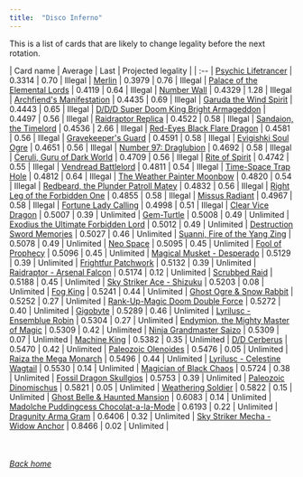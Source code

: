```yaml
---
title:  "Disco Inferno"
---
```


This is a list of cards that are likely to change legality before the next rotation.

| Card name | Average | Last | Projected legality |
| :-- |
[Psychic Lifetrancer](https://db.ygoprodeck.com/card/?search=Psychic%20Lifetrancer) | 0.3314 | 0.70 | Illegal |
[Merlin](https://db.ygoprodeck.com/card/?search=Merlin) | 0.3979 | 0.76 | Illegal |
[Palace of the Elemental Lords](https://db.ygoprodeck.com/card/?search=Palace%20of%20the%20Elemental%20Lords) | 0.4119 | 0.64 | Illegal |
[Number Wall](https://db.ygoprodeck.com/card/?search=Number%20Wall) | 0.4329 | 1.28 | Illegal |
[Archfiend's Manifestation](https://db.ygoprodeck.com/card/?search=Archfiend's%20Manifestation) | 0.4435 | 0.69 | Illegal |
[Garuda the Wind Spirit](https://db.ygoprodeck.com/card/?search=Garuda%20the%20Wind%20Spirit) | 0.4443 | 0.65 | Illegal |
[D/D/D Super Doom King Bright Armageddon](https://db.ygoprodeck.com/card/?search=D/D/D%20Super%20Doom%20King%20Bright%20Armageddon) | 0.4497 | 0.56 | Illegal |
[Raidraptor Replica](https://db.ygoprodeck.com/card/?search=Raidraptor%20Replica) | 0.4522 | 0.58 | Illegal |
[Sandaion, the Timelord](https://db.ygoprodeck.com/card/?search=Sandaion,%20the%20Timelord) | 0.4536 | 2.66 | Illegal |
[Red-Eyes Black Flare Dragon](https://db.ygoprodeck.com/card/?search=Red-Eyes%20Black%20Flare%20Dragon) | 0.4581 | 0.56 | Illegal |
[Gravekeeper's Guard](https://db.ygoprodeck.com/card/?search=Gravekeeper's%20Guard) | 0.4591 | 0.58 | Illegal |
[Evigishki Soul Ogre](https://db.ygoprodeck.com/card/?search=Evigishki%20Soul%20Ogre) | 0.4651 | 0.56 | Illegal |
[Number 97: Draglubion](https://db.ygoprodeck.com/card/?search=Number%2097:%20Draglubion) | 0.4692 | 0.58 | Illegal |
[Ceruli, Guru of Dark World](https://db.ygoprodeck.com/card/?search=Ceruli,%20Guru%20of%20Dark%20World) | 0.4709 | 0.56 | Illegal |
[Rite of Spirit](https://db.ygoprodeck.com/card/?search=Rite%20of%20Spirit) | 0.4742 | 0.55 | Illegal |
[Vendread Battlelord](https://db.ygoprodeck.com/card/?search=Vendread%20Battlelord) | 0.4811 | 0.54 | Illegal |
[Time-Space Trap Hole](https://db.ygoprodeck.com/card/?search=Time-Space%20Trap%20Hole) | 0.4812 | 0.64 | Illegal |
[The Weather Painter Moonbow](https://db.ygoprodeck.com/card/?search=The%20Weather%20Painter%20Moonbow) | 0.4820 | 0.54 | Illegal |
[Redbeard, the Plunder Patroll Matey](https://db.ygoprodeck.com/card/?search=Redbeard,%20the%20Plunder%20Patroll%20Matey) | 0.4832 | 0.56 | Illegal |
[Right Leg of the Forbidden One](https://db.ygoprodeck.com/card/?search=Right%20Leg%20of%20the%20Forbidden%20One) | 0.4855 | 0.58 | Illegal |
[Missus Radiant](https://db.ygoprodeck.com/card/?search=Missus%20Radiant) | 0.4967 | 0.58 | Illegal |
[Fortune Lady Calling](https://db.ygoprodeck.com/card/?search=Fortune%20Lady%20Calling) | 0.4998 | 0.51 | Illegal |
[Clear Vice Dragon](https://db.ygoprodeck.com/card/?search=Clear%20Vice%20Dragon) | 0.5007 | 0.39 | Unlimited |
[Gem-Turtle](https://db.ygoprodeck.com/card/?search=Gem-Turtle) | 0.5008 | 0.49 | Unlimited |
[Exodius the Ultimate Forbidden Lord](https://db.ygoprodeck.com/card/?search=Exodius%20the%20Ultimate%20Forbidden%20Lord) | 0.5012 | 0.49 | Unlimited |
[Destruction Sword Memories](https://db.ygoprodeck.com/card/?search=Destruction%20Sword%20Memories) | 0.5027 | 0.46 | Unlimited |
[Suanni, Fire of the Yang Zing](https://db.ygoprodeck.com/card/?search=Suanni,%20Fire%20of%20the%20Yang%20Zing) | 0.5078 | 0.49 | Unlimited |
[Neo Space](https://db.ygoprodeck.com/card/?search=Neo%20Space) | 0.5095 | 0.45 | Unlimited |
[Fool of Prophecy](https://db.ygoprodeck.com/card/?search=Fool%20of%20Prophecy) | 0.5096 | 0.45 | Unlimited |
[Magical Musket - Desperado](https://db.ygoprodeck.com/card/?search=Magical%20Musket%20-%20Desperado) | 0.5129 | 0.39 | Unlimited |
[Frightfur Patchwork](https://db.ygoprodeck.com/card/?search=Frightfur%20Patchwork) | 0.5132 | 0.39 | Unlimited |
[Raidraptor - Arsenal Falcon](https://db.ygoprodeck.com/card/?search=Raidraptor%20-%20Arsenal%20Falcon) | 0.5174 | 0.12 | Unlimited |
[Scrubbed Raid](https://db.ygoprodeck.com/card/?search=Scrubbed%20Raid) | 0.5188 | 0.45 | Unlimited |
[Sky Striker Ace - Shizuku](https://db.ygoprodeck.com/card/?search=Sky%20Striker%20Ace%20-%20Shizuku) | 0.5203 | 0.08 | Unlimited |
[Fog King](https://db.ygoprodeck.com/card/?search=Fog%20King) | 0.5241 | 0.44 | Unlimited |
[Ghost Ogre & Snow Rabbit](https://db.ygoprodeck.com/card/?search=Ghost%20Ogre%20%26%20Snow%20Rabbit) | 0.5252 | 0.27 | Unlimited |
[Rank-Up-Magic Doom Double Force](https://db.ygoprodeck.com/card/?search=Rank-Up-Magic%20Doom%20Double%20Force) | 0.5272 | 0.40 | Unlimited |
[Gigobyte](https://db.ygoprodeck.com/card/?search=Gigobyte) | 0.5289 | 0.46 | Unlimited |
[Lyrilusc - Ensemblue Robin](https://db.ygoprodeck.com/card/?search=Lyrilusc%20-%20Ensemblue%20Robin) | 0.5304 | 0.27 | Unlimited |
[Endymion, the Mighty Master of Magic](https://db.ygoprodeck.com/card/?search=Endymion,%20the%20Mighty%20Master%20of%20Magic) | 0.5309 | 0.42 | Unlimited |
[Ninja Grandmaster Saizo](https://db.ygoprodeck.com/card/?search=Ninja%20Grandmaster%20Saizo) | 0.5309 | 0.07 | Unlimited |
[Machine King](https://db.ygoprodeck.com/card/?search=Machine%20King) | 0.5382 | 0.35 | Unlimited |
[D/D Cerberus](https://db.ygoprodeck.com/card/?search=D/D%20Cerberus) | 0.5470 | 0.42 | Unlimited |
[Paleozoic Olenoides](https://db.ygoprodeck.com/card/?search=Paleozoic%20Olenoides) | 0.5476 | 0.05 | Unlimited |
[Raiza the Mega Monarch](https://db.ygoprodeck.com/card/?search=Raiza%20the%20Mega%20Monarch) | 0.5496 | 0.44 | Unlimited |
[Lyrilusc - Celestine Wagtail](https://db.ygoprodeck.com/card/?search=Lyrilusc%20-%20Celestine%20Wagtail) | 0.5530 | 0.14 | Unlimited |
[Magician of Black Chaos](https://db.ygoprodeck.com/card/?search=Magician%20of%20Black%20Chaos) | 0.5724 | 0.38 | Unlimited |
[Fossil Dragon Skullgios](https://db.ygoprodeck.com/card/?search=Fossil%20Dragon%20Skullgios) | 0.5753 | 0.39 | Unlimited |
[Paleozoic Dinomischus](https://db.ygoprodeck.com/card/?search=Paleozoic%20Dinomischus) | 0.5821 | 0.05 | Unlimited |
[Weathering Soldier](https://db.ygoprodeck.com/card/?search=Weathering%20Soldier) | 0.5822 | 0.15 | Unlimited |
[Ghost Belle & Haunted Mansion](https://db.ygoprodeck.com/card/?search=Ghost%20Belle%20%26%20Haunted%20Mansion) | 0.6083 | 0.14 | Unlimited |
[Madolche Puddingcess Chocolat-a-la-Mode](https://db.ygoprodeck.com/card/?search=Madolche%20Puddingcess%20Chocolat-a-la-Mode) | 0.6193 | 0.22 | Unlimited |
[Dragunity Arma Gram](https://db.ygoprodeck.com/card/?search=Dragunity%20Arma%20Gram) | 0.6406 | 0.32 | Unlimited |
[Sky Striker Mecha - Widow Anchor](https://db.ygoprodeck.com/card/?search=Sky%20Striker%20Mecha%20-%20Widow%20Anchor) | 0.8466 | 0.02 | Unlimited |

<br>

###### [Back home](index)